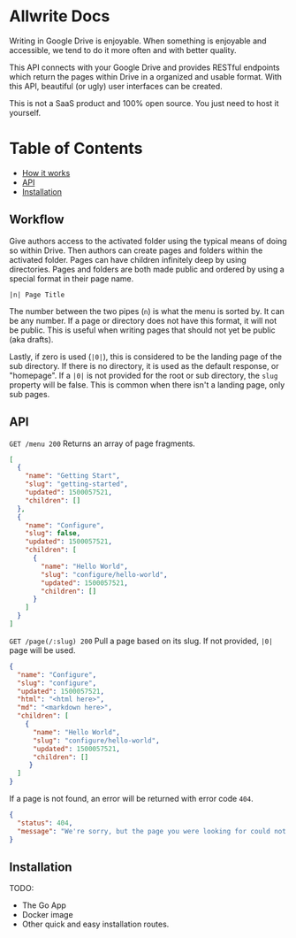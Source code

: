 # Allwrite Docs

Writing in Google Drive is enjoyable. When something is enjoyable and accessible, we tend to do it more often and with better quality.

This API connects with your Google Drive and provides RESTful endpoints which return the pages within Drive in a organized and usable format. With this API, beautiful (or ugly) user interfaces can be created.

This is not a SaaS product and 100% open source. You just need to host it yourself.

# Table of Contents

* [How it works](#how-it-works)
* [API](#api)
* [Installation](#installation)

## Workflow

Give authors access to the activated folder using the typical means of doing so within Drive. Then authors can create pages and folders within the activated folder. Pages can have children infinitely deep by using directories. Pages and folders are both made public and ordered by using a special format in their page name.

```
|n| Page Title
```

The number between the two pipes (`n`) is what the menu is sorted by. It can be any number. If a page or directory does not have this format, it will not be public. This is useful when writing pages that should not yet be public (aka drafts).

Lastly, if zero is used (`|0|`), this is considered to be the landing page of the sub directory. If there is no directory, it is used as the default response, or "homepage". If a `|0|` is not provided for the root or sub directory, the `slug` property will be false. This is common when there isn't a landing page, only sub pages.

## API

`GET /menu 200` Returns an array of page fragments.

```json
[
  {
    "name": "Getting Start",
    "slug": "getting-started",
    "updated": 1500057521,
    "children": []
  },
  {
    "name": "Configure",
    "slug": false,
    "updated": 1500057521,
    "children": [
      {
        "name": "Hello World",
        "slug": "configure/hello-world",
        "updated": 1500057521,
        "children": []
      }
    ]
  }
]
```

`GET /page(/:slug) 200` Pull a page based on its slug. If not provided, `|0|` page will be used.

```json
{
  "name": "Configure",
  "slug": "configure",
  "updated": 1500057521,
  "html": "<html here>",
  "md": "<markdown here>",
  "children": [
    {
      "name": "Hello World",
      "slug": "configure/hello-world",
      "updated": 1500057521,
      "children": []
     }
  ]
}
```

If a page is not found, an error will be returned with error code `404`.

```json
{
  "status": 404,
  "message": "We're sorry, but the page you were looking for could not be found."
}
```

## Installation

TODO:

* The Go App
* Docker image
* Other quick and easy installation routes.
